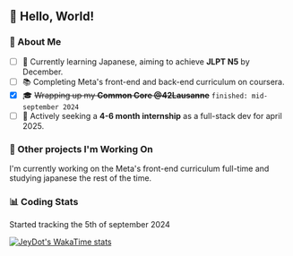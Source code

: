 ## 👋 Hello, World!

### 🌱 About Me
- [ ] 🌸 Currently learning Japanese, aiming to achieve **JLPT N5** by December.
- [ ] 📚 Completing Meta's front-end and back-end curriculum on coursera.
- [x] 🎓 ~~Wrapping up my **Common Core @42Lausanne**~~ `finished: mid-september 2024`
- [ ] 🎯 Actively seeking a **4-6 month internship** as a full-stack dev for april 2025.

### 🚀 Other projects I'm Working On
I'm currently working on the Meta's front-end curriculum full-time and studying japanese the rest of the time.

### 📊 Coding Stats
Started tracking the 5th of september 2024

[![JeyDot's WakaTime stats](https://github-readme-stats.vercel.app/api/wakatime?username=JeyDot)](https://github.com/anuraghazra/github-readme-stats)
